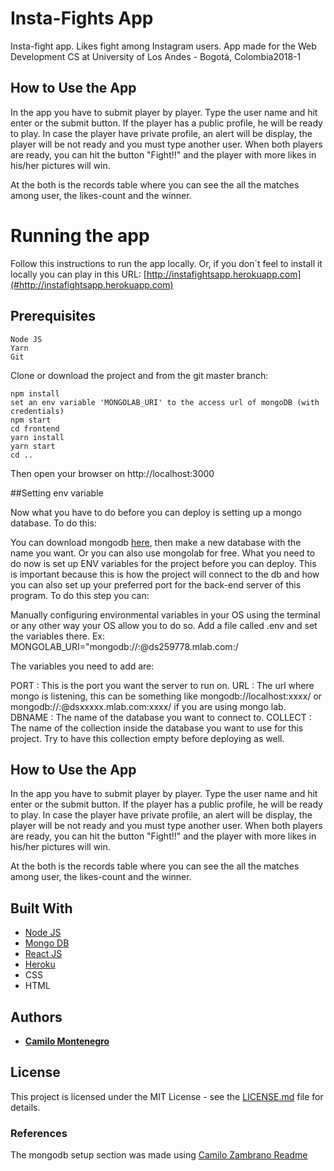 # Insta-Fights App
Insta-fight app. Likes fight among Instagram users. App made for the Web Development CS at University of Los Andes - Bogotá, Colombia2018-1

## How to Use the App

In the app you have to submit player by player. Type the user name and hit enter or the submit button.
If the player has a public profile, he will be ready to play. In case the player have private profile, an alert will be display, the player will be not ready and you must type another user.
When both players are ready, you can hit the button "Fight!!" and the player with more likes in his/her pictures will win.

At the both is the records table where you can see the all the matches among user, the likes-count and the winner.


# Running the app

Follow this instructions to run the app locally. 
Or, if you don`t feel to install it locally you can play in this URL:
[http://instafightsapp.herokuapp.com](#http://instafightsapp.herokuapp.com)

## Prerequisites
```
Node JS
Yarn
Git
```

Clone or download the project and from the git master branch:
```
npm install
set an env variable 'MONGOLAB_URI' to the access url of mongoDB (with credentials) 
npm start
cd frontend
yarn install
yarn start
cd ..

```
Then open your browser on http://localhost:3000

##Setting env variable

Now what you have to do before you can deploy is setting up a mongo database. To do this:

You can download mongodb [here](https://www.mongodb.com/download-center#community), then make a new database with the name you want.
Or you can also use mongolab for free.
What you need to do now is set up ENV variables for the project before you can deploy. This is important because this is how the project will connect to the db and how you can also set up your preferred port for the back-end server of this program. To do this step you can:

Manually configuring environmental variables in your OS using the terminal or any other way your OS allow you to do so.
Add a file called .env and set the variables there.
Ex: MONGOLAB_URI="mongodb://<user>:<password>@ds259778.mlab.com:<port>/<dbname>

The variables you need to add are:

PORT : This is the port you want the server to run on.
URL : The url where mongo is listening, this can be something like mongodb://localhost:xxxx/<dbname> or mongodb://<user>:<pass>@dsxxxxx.mlab.com:xxxx/<dbname> if you are using mongo lab.
DBNAME : The name of the database you want to connect to.
COLLECT : The name of the collection inside the database you want to use for this project. Try to have this collection empty before deploying as well.

## How to Use the App

In the app you have to submit player by player. Type the user name and hit enter or the submit button.
If the player has a public profile, he will be ready to play. In case the player have private profile, an alert will be display, the player will be not ready and you must type another user.
When both players are ready, you can hit the button "Fight!!" and the player with more likes in his/her pictures will win.

At the both is the records table where you can see the all the matches among user, the likes-count and the winner.

## Built With

* [Node JS](https://nodejs.org/es) 
* [Mongo DB](https://www.mongodb.com/es) 
* [React JS](https://facebook.github.io/react/) 
* [Heroku](https://www.heroku.com/platform) 
* CSS
* HTML

## Authors

* **[Camilo Montenegro](https://github.com/ca-montenegro)**

## License

This project is licensed under the MIT License - see the [LICENSE.md](LICENSE.md) file for details.

### References
The mongodb setup section was made using [Camilo Zambrano Readme](https://github.com/cawolfkreo/instaFight) 